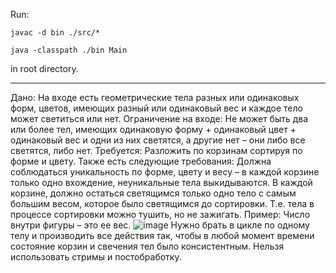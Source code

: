 Run: 

`javac -d bin ./src/*`

`java -classpath ./bin Main`

in root directory.

-----------------------
Дано:
На входе есть геометрические тела разных или одинаковых форм, цветов, имеющих разный или одинаковый вес и каждое тело может светиться или нет. 
Ограничение на входе:
Не может быть два или более тел, имеющих одинаковую форму + одинаковый цвет + одинаковый вес и одни из них светятся, а другие нет – они либо все светятся, либо нет.
Требуется:
Разложить по корзинам сортируя по форме и цвету. Также есть следующие требования:
Должна соблюдаться уникальность по форме, цвету и весу – в каждой корзине только одно вхождение, неуникальные тела выкидываются.
В каждой корзине, должно остаться светящимся только одно тело с самым большим весом, которое было светящимся до сортировки. Т.е. тела в процессе сортировки можно тушить, но не зажигать.
Пример:
Число внутри фигуры – это ее вес.
![image](https://user-images.githubusercontent.com/87417887/182011044-c265b110-5a2e-419a-991b-79c920ef1ea5.png)
Нужно брать в цикле по одному телу и производить все действия так, чтобы в любой момент времени состояние корзин и свечения тел было консистентным. Нельзя использовать стримы и постобработку.
